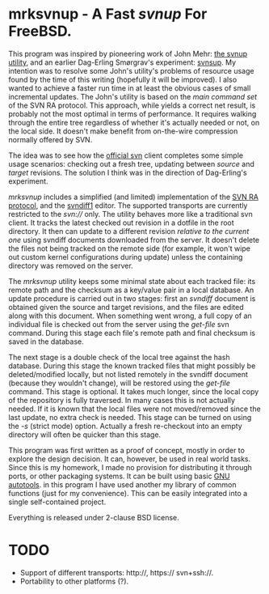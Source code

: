 mrksvnup - A Fast _svnup_ For FreeBSD.
======================================


This program was inspired by pioneering work of John Mehr: [the svnup
utility](http://jcm.dsl.visi.com/freebsd/svnup/), and an earlier
Dag-Erling Smørgrav's experiment:
[svnsup](http://svnweb.freebsd.org/base/user/des/svnsup/).  My intention
was to resolve some John's utility's problems of resource usage found by
the time of this writing (hopefully it will be improved).  I also wanted
to achieve a faster run time in at least the obvious cases of small
incremental updates.  The John's utility is based on the _main command
set_ of the SVN RA protocol.  This approach, while yields a correct net
result, is probably not the most optimal in terms of performance. It
requires walking through the entire tree regardless of whether it's
actually needed or not, on the local side.  It doesn't make benefit from
on-the-wire compression normally offered by SVN.

The idea was to see how the [official svn](http://subversion.apache.org/)
client completes some simple usage scenarios: checking out a fresh tree,
updating between _source_ and _target_ revisions. The solution I think was
in the direction of Dag-Erling's experiment.

_mrksvnup_ includes a simplified (and limited) implementation of the [SVN
RA protocol][1], and the [svndiff1][2] editor. The supported transports are
currently restricted to the _svn://_ only. The utility behaves more
like a traditional svn client.  It tracks the latest checked out revision
in a dotfile in the root directory.  It then can update to a different
revision _relative to the current one_ using svndiff documents downloaded
from the server. It doesn't delete the files not being tracked on the
remote side (for example, it won't wipe out custom kernel configurations
during update) unless the containing directory was removed on the server.

The _mrksvnup_ utility keeps some  minimal state about each tracked file:
its remote path and the checksum as a key/value pair in a local database.
An update procedure is carried out in two stages: first an _svndiff_
document is obtained given the source and target revisions, and the files
are edited along with this document. When something went wrong, a full
copy of an individual file is checked out from the server using the
_get-file_ svn command.  During this stage each file's remote path and
final checksum is saved in the database.

The next stage is a double check of the local tree against the hash
database. During this stage the known tracked files that might possibly be
deleted/modified locally, but not listed remotely in the svndiff document
(because they wouldn't change), will be restored using the _get-file_
command. This stage is optional. It takes much longer, since the local
copy of the repository is fully traversed.  In many cases this is not
actually needed.  If it is known that the local files were not
moved/removed since the last update, no extra check is needed. This stage
can be turned on using the _-s_ (strict mode) option. Actually a fresh
re-checkout into an empty directory will often be quicker than this stage.

This program was first written as a proof of concept, mostly in order to
explore the design decision. It can, however, be used in real world tasks.
Since this is my homework, I made no provision for distributing it through
ports, or other packaging systems. It can be built using basic [GNU
autotools][4]. in this program I have used another my library of common
functions (just for my convenience). This can be easily integrated into
a single self-contained project.

Everything is released under 2-clause BSD license.


TODO
====

* Support of different transports: http://, https:// svn+ssh://.
* Portability to other platforms (?).


[1]: http://svn.apache.org/repos/asf/subversion/trunk/subversion/libsvn_ra_svn/protocol "RA SVN Protocol Specification"
[2]: http://svn.apache.org/repos/asf/subversion/trunk/notes/svndiff
[3]: https://metacpan.org/module/Parse::SVNDiff
[4]: http://en.wikipedia.org/wiki/GNU_build_system 
